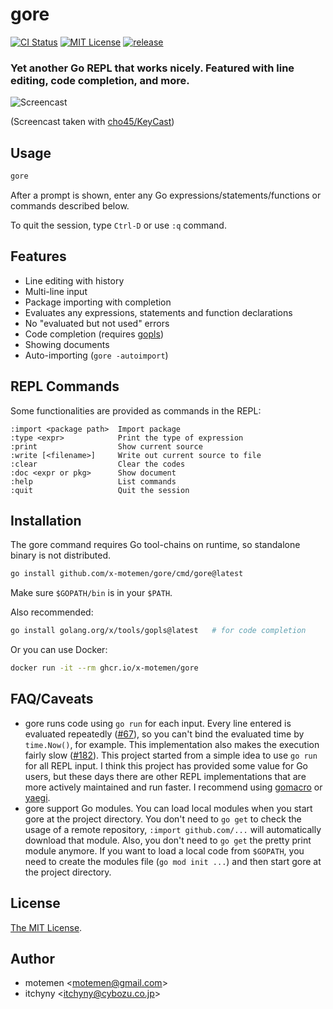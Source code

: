 # gore
[![CI Status](https://github.com/x-motemen/gore/actions/workflows/ci.yaml/badge.svg?branch=main)](https://github.com/x-motemen/gore/actions?query=branch:main)
[![MIT License](https://img.shields.io/badge/license-MIT-blue.svg)](https://github.com/x-motemen/gore/blob/main/LICENSE)
[![release](https://img.shields.io/github/release/x-motemen/gore/all.svg)](https://github.com/x-motemen/gore/releases)

### Yet another Go REPL that works nicely. Featured with line editing, code completion, and more.

![Screencast](doc/screencast.gif)

(Screencast taken with [cho45/KeyCast](https://github.com/cho45/KeyCast))

## Usage

```sh
gore
```
After a prompt is shown, enter any Go expressions/statements/functions or commands described below.

To quit the session, type `Ctrl-D` or use `:q` command.

## Features

- Line editing with history
- Multi-line input
- Package importing with completion
- Evaluates any expressions, statements and function declarations
- No "evaluated but not used" errors
- Code completion (requires [gopls](https://github.com/golang/tools/blob/master/gopls/README.md))
- Showing documents
- Auto-importing (`gore -autoimport`)

## REPL Commands

Some functionalities are provided as commands in the REPL:

```
:import <package path>  Import package
:type <expr>            Print the type of expression
:print                  Show current source
:write [<filename>]     Write out current source to file
:clear                  Clear the codes
:doc <expr or pkg>      Show document
:help                   List commands
:quit                   Quit the session
```

## Installation
The gore command requires Go tool-chains on runtime, so standalone binary is not distributed.

```sh
go install github.com/x-motemen/gore/cmd/gore@latest
```

Make sure `$GOPATH/bin` is in your `$PATH`.

Also recommended:

```sh
go install golang.org/x/tools/gopls@latest   # for code completion
```

Or you can use Docker:

```sh
docker run -it --rm ghcr.io/x-motemen/gore
```

## FAQ/Caveats

- gore runs code using `go run` for each input. Every line entered is evaluated
  repeatedly ([#67](https://github.com/x-motemen/gore/issues/67)),
  so you can't bind the evaluated time by `time.Now()`, for example.
  This implementation also makes the execution fairly slow
  ([#182](https://github.com/x-motemen/gore/issues/182)).
  This project started from a simple idea to use `go run` for all REPL input.
  I think this project has provided some value for Go users, but these days
  there are other REPL implementations that are more actively maintained
  and run faster. I recommend using [gomacro](https://github.com/cosmos72/gomacro)
  or [yaegi](https://github.com/containous/yaegi).
- gore support Go modules. You can load local modules when you start gore at
  the project directory. You don't need to `go get` to check the usage of a
  remote repository, `:import github.com/...` will automatically download that
  module. Also, you don't need to `go get` the pretty print module anymore. If
  you want to load a local code from `$GOPATH`, you need to create the modules
  file (`go mod init ...`) and then start gore at the project directory.

## License

[The MIT License](./LICENSE).

## Author

- motemen &lt;<motemen@gmail.com>&gt;
- itchyny &lt;<itchyny@cybozu.co.jp>&gt;
